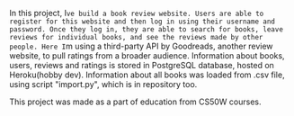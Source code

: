 In this project, I`ve build a book review website. Users are able to register for this website and then log in using their username and password. Once they log in, they are able to search for books, leave reviews for individual books, and see the reviews made by other people. Here I`m using a third-party API by Goodreads, another review website, to pull ratings from a broader audience. Information about books, users, reviews and ratings is stored in PostgreSQL database, hosted on Heroku(hobby dev). Information about all books was loaded from .csv file, using script "import.py", which is in repository too.

This project was made as a part of education from CS50W courses.